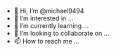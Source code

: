 - 👋 Hi, I’m @michael9494
- 👀 I’m interested in ...
- 🌱 I’m currently learning ...
- 💞️ I’m looking to collaborate on ...
- 📫 How to reach me ...

<!---
michael9494/michael9494 is a ✨ special ✨ repository because its `README.md` (this file) appears on your GitHub profile.
You can click the Preview link to take a look at your changes.
--->
